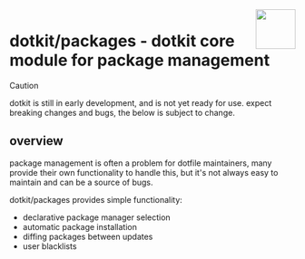 <img src="https://www.dotkit.app/dk-logo.svg" width="70" align="right">

# dotkit/packages - dotkit core module for package management

> [!CAUTION]
> dotkit is still in early development, and is not yet ready for use.
> expect breaking changes and bugs, the below is subject to change.

## overview

package management is often a problem for dotfile maintainers, many provide their own functionality to handle this, but it's not always easy to maintain and can be a source of bugs.

dotkit/packages provides simple functionality:

- declarative package manager selection
- automatic package installation
- diffing packages between updates
- user blacklists